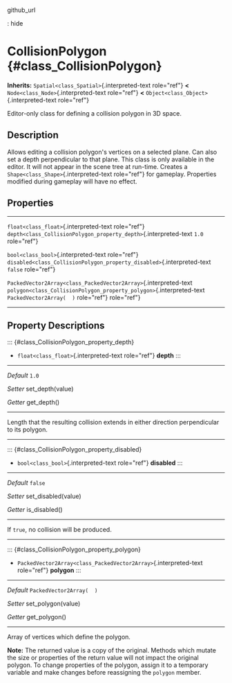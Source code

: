github\_url

:   hide

CollisionPolygon {#class_CollisionPolygon}
================

**Inherits:** `Spatial<class_Spatial>`{.interpreted-text role="ref"}
**\<** `Node<class_Node>`{.interpreted-text role="ref"} **\<**
`Object<class_Object>`{.interpreted-text role="ref"}

Editor-only class for defining a collision polygon in 3D space.

Description
-----------

Allows editing a collision polygon\'s vertices on a selected plane. Can
also set a depth perpendicular to that plane. This class is only
available in the editor. It will not appear in the scene tree at
run-time. Creates a `Shape<class_Shape>`{.interpreted-text role="ref"}
for gameplay. Properties modified during gameplay will have no effect.

Properties
----------

  ------------------------------------------------------------------ ------------------------------------------------------------------------ --------------------------
  `float<class_float>`{.interpreted-text role="ref"}                 `depth<class_CollisionPolygon_property_depth>`{.interpreted-text         `1.0`
                                                                     role="ref"}                                                              

  `bool<class_bool>`{.interpreted-text role="ref"}                   `disabled<class_CollisionPolygon_property_disabled>`{.interpreted-text   `false`
                                                                     role="ref"}                                                              

  `PackedVector2Array<class_PackedVector2Array>`{.interpreted-text   `polygon<class_CollisionPolygon_property_polygon>`{.interpreted-text     `PackedVector2Array(  )`
  role="ref"}                                                        role="ref"}                                                              
  ------------------------------------------------------------------ ------------------------------------------------------------------------ --------------------------

Property Descriptions
---------------------

::: {#class_CollisionPolygon_property_depth}
-   `float<class_float>`{.interpreted-text role="ref"} **depth**
:::

  ----------- -------------------
  *Default*   `1.0`

  *Setter*    set\_depth(value)

  *Getter*    get\_depth()
  ----------- -------------------

Length that the resulting collision extends in either direction
perpendicular to its polygon.

------------------------------------------------------------------------

::: {#class_CollisionPolygon_property_disabled}
-   `bool<class_bool>`{.interpreted-text role="ref"} **disabled**
:::

  ----------- ----------------------
  *Default*   `false`

  *Setter*    set\_disabled(value)

  *Getter*    is\_disabled()
  ----------- ----------------------

If `true`, no collision will be produced.

------------------------------------------------------------------------

::: {#class_CollisionPolygon_property_polygon}
-   `PackedVector2Array<class_PackedVector2Array>`{.interpreted-text
    role="ref"} **polygon**
:::

  ----------- ----------------------------
  *Default*   `PackedVector2Array(  )`

  *Setter*    set\_polygon(value)

  *Getter*    get\_polygon()
  ----------- ----------------------------

Array of vertices which define the polygon.

**Note:** The returned value is a copy of the original. Methods which
mutate the size or properties of the return value will not impact the
original polygon. To change properties of the polygon, assign it to a
temporary variable and make changes before reassigning the `polygon`
member.
